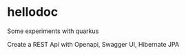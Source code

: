 # hellodoc
Some experiments with quarkus

Create a REST Api with Openapi, Swagger UI, Hibernate JPA
